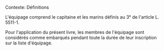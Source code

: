 Contexte: Définitions

L'équipage comprend le capitaine et les marins définis au 3° de l'article L. 5511-1.

Pour l'application du présent livre, les membres de l'équipage sont considérés comme embarqués pendant toute la durée de leur inscription sur la liste d'équipage.